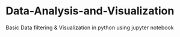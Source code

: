 # Data-Analysis-and-Visualization
Basic Data filtering &amp; Visualization in python using jupyter notebook

